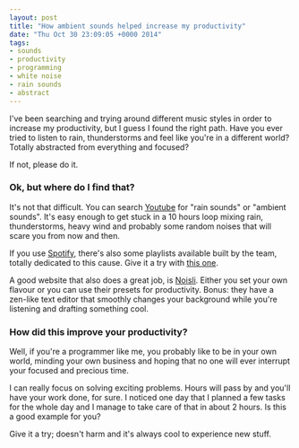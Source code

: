 ```yaml
---
layout: post
title: "How ambient sounds helped increase my productivity"
date: "Thu Oct 30 23:09:05 +0000 2014"
tags:
- sounds
- productivity
- programming
- white noise
- rain sounds
- abstract
---
```

I've been searching and trying around different music styles in order to
increase my productivity, but I guess I found the right path. Have you ever
tried to listen to rain, thunderstorms and feel like you're in a different
world? Totally abstracted from everything and focused?

If not, please do it.

### Ok, but where do I find that?
It's not that difficult. You can search [Youtube](http://youtube.com) for "rain
sounds" or "ambient sounds". It's easy enough to get stuck in a 10 hours loop
mixing rain, thunderstorms, heavy wind and probably some random noises that
will scare you from now and then.

If you use [Spotify](http://spotify.com), there's also some playlists available
built by the team, totally dedicated to this cause. Give it a try with [this
one](http://open.spotify.com/user/spotifybrazilian/playlist/1F9Nnd5leX5WGJid5SKgCg).

A good website that also does a great job, is [Noisli](http://noisli.com).
Either you set your own flavour or you can use their presets for productivity.
Bonus: they have a zen-like text editor that smoothly changes your background
while you're listening and drafting something cool.

### How did this improve your productivity? 
Well, if you're a programmer like me, you probably like to be in your own
world, minding your own business and hoping that no one will ever interrupt
your focused and precious time.

I can really focus on solving exciting problems. Hours will pass by and you'll
have your work done, for sure. I noticed one day that I planned a few tasks for
the whole day and I manage to take care of that in about 2 hours. Is this a
good example for you?

Give it a try; doesn't harm and it's always cool to experience new stuff.


